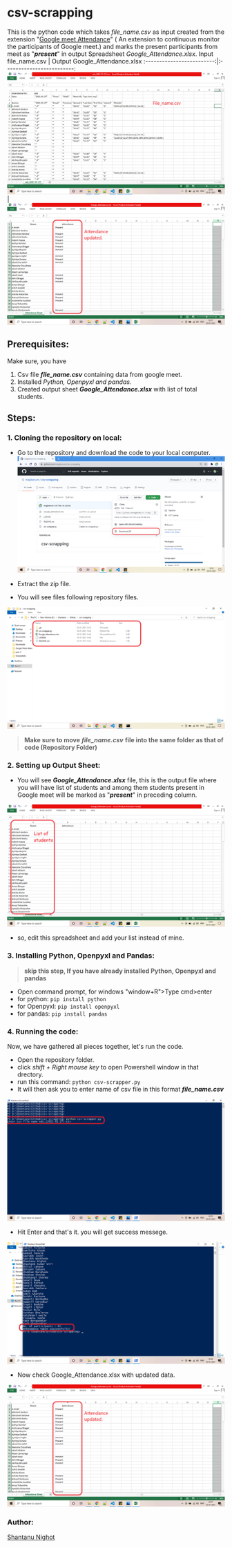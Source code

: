 # csv-scrapping

This is the python code which takes *file_name.csv* as input  created from the extension "[Google meet Attendance](https://chrome.google.com/webstore/detail/google-meet-attendance/fkdjflnaggakjamjkmimcofefhppfljd?hl=en)" ( An extension to continuous monitor the participants of Google meet.) and marks the present participants from meet as "***present***" in output Spreadsheet *Google_Attendance.xlsx*.
Input file_name.csv            |  Output Google_Attendance.xlsx
:-------------------------:|:-------------------------:
![](./images/image0.png)  |  ![](./images/image6.png)
## Prerequisites:
   Make sure, you have
1. Csv file ***file_name.csv*** containing data from google meet.
2. Installed *Python, Openpyxl and pandas*.
3. Created output sheet ***Google_Attendance.xlsx*** with list of total students.

## Steps:

### 1. Cloning the repository on local:

   - Go to the repository and download the code to your local computer.
    <kbd><img src= "/images/image1.png"></img></kbd>


   - Extract the zip file.
   - You will see files following repository files.

   <kbd><img src= "/images/image2.png"></img></kbd>

   

> **Make sure to move** ***file_name.csv*** **file into the same folder as that of code (Repository Folder)**

### 2. Setting up Output Sheet:

   - You will see ***Google_Attendance.xlsx*** file, this is the output file where you will have list of students and among them students present in Google meet will be marked as "***present***" in preceding column.


<kbd><img src= "/images/image3.png"></img></kbd>

   - so, edit this spreadsheet and add your list instead of mine.

### 3. Installing Python, Openpyxl and Pandas:

> **skip this step, If you have already installed Python, Openpyxl and pandas**

   - Open command prompt, for windows "window+R">Type cmd>enter
   - for python:
   <code>pip install python</code>
   - for Openpyxl:
   <code>pip install openpyxl</code>
   - for pandas:
   <code>pip install pandas</code>

### 4. Running the code:

Now, we have gathered all pieces together, let's run the code.

   - Open the repository folder.
   - click *shift + Right mouse key* to open Powershell window in that drectory.
   - run this command: <code>python csv-scrapper.py</code>
   - It will then ask you to enter name of csv file in this format ***file_name.csv***

   <kbd><img src= "/images/image4.png"></img></kbd>

   - Hit Enter and that's it. you will get success messege.

   <kbd><img src= "/images/image5.png"></img></kbd>

   - Now check Google_Attendance.xlsx with updated data.

   <kbd><img src= "/images/image6.png"></img></kbd>

### Author:

[Shantanu Nighot](https://magbanum.live)


